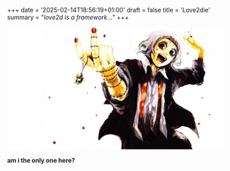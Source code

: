+++
date = '2025-02-14T18:56:19+01:00'
draft = false
title = 'Love2die'
summary = "_love2d is a framework..._"
+++

![here we go again](/images/849764.jpg)

**am i the only one here?**